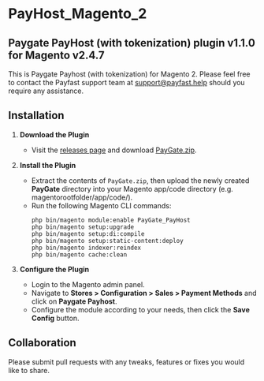 # PayHost_Magento_2

## Paygate PayHost (with tokenization) plugin v1.1.0 for Magento v2.4.7

This is Paygate Payhost (with tokenization) for Magento 2. Please feel free to contact the Payfast support team at
support@payfast.help should you require any assistance.

## Installation

1. **Download the Plugin**

    - Visit the [releases page](https://github.com/Paygate/PayHost_Magento_2/releases) and
      download [PayGate.zip](https://github.com/Paygate/PayHost_Magento_2/releases/download/v1.1.0/PayGate.zip).

2. **Install the Plugin**

    - Extract the contents of `PayGate.zip`, then upload the newly created **PayGate** directory into your Magento
      app/code directory (e.g. magentorootfolder/app/code/).
    - Run the following Magento CLI commands:
        ```console
        php bin/magento module:enable PayGate_PayHost
        php bin/magento setup:upgrade
        php bin/magento setup:di:compile
        php bin/magento setup:static-content:deploy
        php bin/magento indexer:reindex
        php bin/magento cache:clean
        ```
3. **Configure the Plugin**

    - Login to the Magento admin panel.
    - Navigate to **Stores > Configuration > Sales > Payment Methods** and click on
      **Paygate Payhost**.
    - Configure the module according to your needs, then click the **Save Config** button.

## Collaboration

Please submit pull requests with any tweaks, features or fixes you would like to share.
